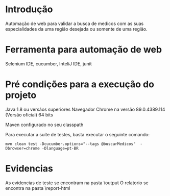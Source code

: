 # Introdução
Automação de web para validar a  busca de medicos com as suas  especialidades da uma região desejada ou somente de uma região.

# Ferramenta para automação de web
Selenium IDE, cucumber, InteliJ IDE, junit

# Pré condições para a execução do projeto

Java 1.8 ou versãos superiores
Navegador Chrome na versão 89.0.4389.114 (Versão oficial) 64 bits

Maven configurado no seu classpath

Para executar a suíte de testes, basta executar o seguinte comando:

```shell script
mvn clean test -Dcucumber.options="--tags @buscarMedicos"  -Dbrowser=chrome -Dlanguage=pt-BR
```

# Evidencias

As evidencias de teste se encontram na pasta \output
O relatorio se encontra na pasta \report-html


